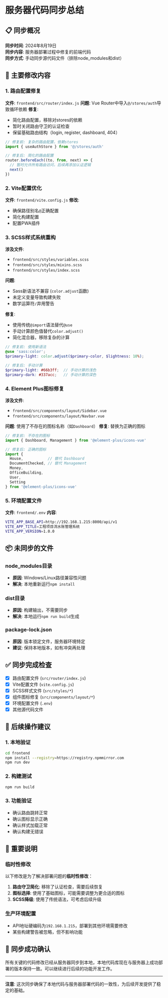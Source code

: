 # 服务器代码同步总结

## 📋 同步概况

**同步时间**: 2024年8月19日  
**同步内容**: 服务器部署过程中修复的前端代码  
**同步方式**: 手动同步源代码文件（排除node_modules和dist）

## 🔧 主要修改内容

### 1. 路由配置修复
**文件**: `frontend/src/router/index.js`
**问题**: Vue Router中导入`@/stores/auth`导致循环依赖
**修复**: 
- 简化路由配置，移除对stores的依赖
- 暂时关闭路由守卫的认证检查
- 保留基础路由结构（login, register, dashboard, 404）

```javascript
// 修复前: 复杂的路由配置，依赖stores
import { useAuthStore } from '@/stores/auth'

// 修复后: 简化的路由配置
router.beforeEach((to, from, next) => {
  // 暂时允许所有路由访问，后续再添加认证逻辑
  next()
})
```

### 2. Vite配置优化
**文件**: `frontend/vite.config.js`
**修改**:
- 确保路径别名`@`正确配置
- 简化构建配置
- 配置PWA插件

### 3. SCSS样式系统重构
**涉及文件**:
- `frontend/src/styles/variables.scss`
- `frontend/src/styles/mixins.scss`  
- `frontend/src/styles/index.scss`

**问题**: 
- Sass新语法不兼容 (`color.adjust`函数)
- 未定义变量导致构建失败
- 数学运算符`/`弃用警告

**修复**:
- 使用传统`@import`语法替代`@use`
- 手动计算颜色值替代`color.adjust()`
- 简化混合器，移除复杂的计算

```scss
// 修复前: 使用新语法
@use 'sass:color';
$primary-light: color.adjust($primary-color, $lightness: 10%);

// 修复后: 手动计算
$primary-light: #66b3ff;  // 手动计算的浅色
$primary-dark: #337acc;   // 手动计算的深色
```

### 4. Element Plus图标修复
**涉及文件**:
- `frontend/src/components/layout/Sidebar.vue`
- `frontend/src/components/layout/Navbar.vue`

**问题**: 使用了不存在的图标名称（如`Dashboard`）
**修复**: 替换为正确的图标

```javascript
// 修复前: 不存在的图标
import { Dashboard, Management } from '@element-plus/icons-vue'

// 修复后: 正确的图标
import {
  House,           // 替代 Dashboard
  DocumentChecked, // 替代 Management
  Money,
  OfficeBuilding,
  User,
  Setting
} from '@element-plus/icons-vue'
```

### 5. 环境配置文件
**文件**: `frontend/.env`
**内容**:
```bash
VITE_APP_BASE_API=http://192.168.1.215:8000/api/v1
VITE_APP_TITLE=工程项目流水账管理系统
VITE_APP_VERSION=1.0.0
```

## 📦 未同步的文件

### node_modules目录
- **原因**: Windows/Linux路径兼容性问题
- **解决**: 本地重新运行`npm install`

### dist目录
- **原因**: 构建输出，不需要同步
- **解决**: 本地运行`npm run build`生成

### package-lock.json
- **原因**: 版本锁定文件，服务器环境特定
- **建议**: 保持本地版本，如有冲突再处理

## ✅ 同步完成检查

- [x] 路由配置文件 (`src/router/index.js`)
- [x] Vite配置文件 (`vite.config.js`)  
- [x] SCSS样式文件 (`src/styles/*`)
- [x] 组件图标修复 (`src/components/layout/*`)
- [x] 环境配置文件 (`.env`)
- [x] 其他源代码文件

## 🚀 后续操作建议

### 1. 本地验证
```bash
cd frontend
npm install --registry=https://registry.npmmirror.com
npm run dev
```

### 2. 构建测试
```bash
npm run build
```

### 3. 功能验证
- 确认路由跳转正常
- 确认图标显示正确
- 确认样式加载正常
- 确认构建无错误

## 📝 重要说明

### 临时性修改
以下修改是为了解决部署问题的**临时性修改**：

1. **路由守卫简化**: 移除了认证检查，需要后续恢复
2. **图标选择**: 使用了基础图标，可能需要调整为更合适的图标
3. **SCSS降级**: 使用了传统语法，可考虑后续升级

### 生产环境配置
- API地址硬编码为`192.168.1.215`，部署到其他环境需要修改
- 某些构建警告被忽略，但不影响功能

## 🎯 同步成功确认

所有关键的代码修改已经从服务器同步到本地，本地代码库现在与服务器上成功部署的版本保持一致。可以继续进行后续的功能开发工作。

---

**注意**: 这次同步确保了本地代码与服务器部署代码的一致性，为后续开发提供了稳定的基础。
